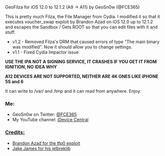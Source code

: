 GeoFilza for iOS 12.0 to 12.1.2 (A9 -> A11)
by GeoSn0w (@FCE365)

This is pretty much Filza, the File Manager from Cydia. I modified it so that it executes voucher_swap exploit by Brandon Azad on iOS 12.0 up to 12.1.2 and escapes the Sandbox / Gets ROOT so that you can edit files with it and stuff.

* v1.2 - Removed Filza's DRM that caused errors of type "The main binary was modified". Now it should allow you to change settings.
* v1.1 - Fixed Cydia Impactor issue

**USE THE IPA NOT A SIGNING SERVICE, IT CRASHES IF YOU GET IT FROM IGNITION, NO IDEA WHY**

**A12 DEVICES ARE NOT SUPPORTED, NEITHER ARE 4K ONES LIKE iPHONE 5S and 6**

It can write to /var/ and /tmp and it can read from anywhere. Enjoy

### Me:
<ul>
  <li>GeoSn0w on Twitter: <a href="twitter.com/FCE365">@FCE365</a></li>
  <li>My YouTube channel: <a href="youtube.com/fce365official">iDevice Central</li>
</ul>

### Credits:
<ul>
  <li> Brandon Azad for the tfp0 exploit </li>  
   <li> Jake James for his jelbreklib </li>
</ul>
